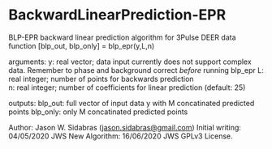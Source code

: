 # BackwardLinearPrediction-EPR
BLP-EPR backward linear prediction algorithm for 3Pulse DEER data
function [blp_out, blp_only] = blp_epr(y,L,n) 

arguments: 
   y: real vector; data input currently does not support complex data.
      Remember to phase and background correct *before* running blp_epr
   L: real integer; number of points for backwards prediction     
   n: real integer; number of coefficients for linear prediction 
      (default: 25)
   
 outputs: 
   blp_out: full vector of input data y with M concatinated predicted points
   blp_only: only M concatinated predicted points

 Author: Jason W. Sidabras (jason.sidabras@gmail.com)
   Initial writing: 04/05/2020 JWS
     New Algorithm: 16/06/2020 JWS
   GPLv3 License.